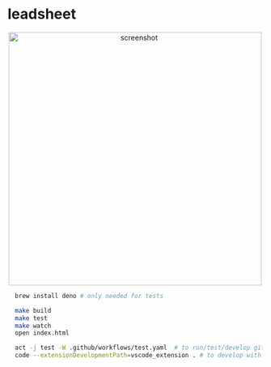 # leadsheet
<div align="center">
  <img width="500" alt="screenshot" src="https://github.com/pje/leadsheet/assets/319655/e24c5774-1318-46a3-8efb-9867953e54ef">
</div>

```bash
  brew install deno # only needed for tests

  make build
  make test
  make watch
  open index.html

  act -j test -W .github/workflows/test.yaml  # to run/test/develop github actions locally
  code --extensionDevelopmentPath=vscode_extension . # to develop with the (experimental) vscode syntax enabled for *.leadsheet files
```
